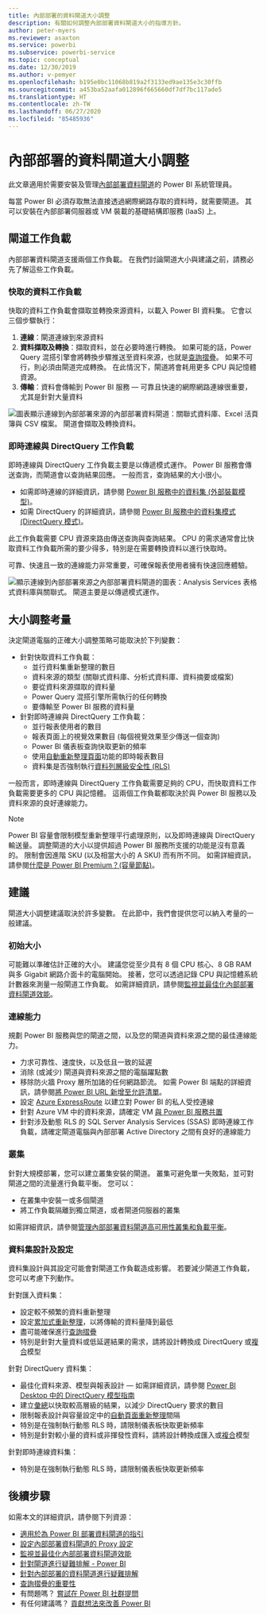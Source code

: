 ```yaml
---
title: 內部部署的資料閘道大小調整
description: 有關如何調整內部部署資料閘道大小的指導方針。
author: peter-myers
ms.reviewer: asaxton
ms.service: powerbi
ms.subservice: powerbi-service
ms.topic: conceptual
ms.date: 12/30/2019
ms.author: v-pemyer
ms.openlocfilehash: b195e0bc11068b819a2f3133ed9ae135e3c30ffb
ms.sourcegitcommit: a453ba52aafa012896f665660df7df7bc117ade5
ms.translationtype: HT
ms.contentlocale: zh-TW
ms.lasthandoff: 06/27/2020
ms.locfileid: "85485936"
---
```

# <a name="on-premises-data-gateway-sizing"></a>內部部署的資料閘道大小調整

此文章適用於需要安裝及管理[內部部署資料閘道](../connect-data/service-gateway-onprem.md)的 Power BI 系統管理員。

每當 Power BI 必須存取無法直接透過網際網路存取的資料時，就需要閘道。 其可以安裝在內部部署伺服器或 VM 裝載的基礎結構即服務 (IaaS) 上。

## <a name="gateway-workloads"></a>閘道工作負載

內部部署資料閘道支援兩個工作負載。 在我們討論閘道大小與建議之前，請務必先了解這些工作負載。

### <a name="cached-data-workload"></a>快取的資料工作負載

快取的資料工作負載會擷取並轉換來源資料，以載入 Power BI 資料集。 它會以三個步驟執行：

1. **連線**：閘道連線到來源資料
1. **資料擷取及轉換**：擷取資料，並在必要時進行轉換。 如果可能的話，Power Query 混搭引擎會將轉換步驟推送至資料來源，也就是[查詢摺疊](power-query-folding.md)。 如果不可行，則必須由閘道完成轉換。 在此情況下，閘道將會耗用更多 CPU 與記憶體資源。
1. **傳輸**：資料會傳輸到 Power BI 服務 — 可靠且快速的網際網路連線很重要，尤其是針對大量資料

![圖表顯示連線到內部部署來源的內部部署資料閘道：關聯式資料庫、Excel 活頁簿與 CSV 檔案。 閘道會擷取及轉換資料。](media/gateway-onprem-sizing/gateway-onprem-workload-cached-data.png)

### <a name="live-connection-and-directquery-workloads"></a>即時連線與 DirectQuery 工作負載

即時連線與 DirectQuery 工作負載主要是以傳遞模式運作。 Power BI 服務會傳送查詢，而閘道會以查詢結果回應。 一般而言，查詢結果的大小很小。

- 如需即時連線的詳細資訊，請參閱 [Power BI 服務中的資料集 (外部裝載模型)](../connect-data/service-datasets-understand.md#external-hosted-models)。
- 如需 DirectQuery 的詳細資訊，請參閱 [Power BI 服務中的資料集模式 (DirectQuery 模式)](../connect-data/service-dataset-modes-understand.md#directquery-mode)。

此工作負載需要 CPU 資源來路由傳送查詢與查詢結果。 CPU 的需求通常會比快取資料工作負載所需的要少得多，特別是在需要轉換資料以進行快取時。

可靠、快速且一致的連線能力非常重要，可確保報表使用者擁有快速回應體驗。

![顯示連線到內部部署來源之內部部署資料閘道的圖表：Analysis Services 表格式資料庫與關聯式。 閘道主要是以傳遞模式運作。](media/gateway-onprem-sizing/gateway-onprem-workload-liveconnection-directquery.png)

## <a name="sizing-considerations"></a>大小調整考量

決定閘道電腦的正確大小調整策略可能取決於下列變數：

- 針對快取資料工作負載：
  - 並行資料集重新整理的數目
  - 資料來源的類型 (關聯式資料庫、分析式資料庫、資料摘要或檔案)
  - 要從資料來源擷取的資料量
  - Power Query 混搭引擎所需執行的任何轉換
  - 要傳輸至 Power BI 服務的資料量
- 針對即時連線與 DirectQuery 工作負載：
  - 並行報表使用者的數目
  - 報表頁面上的視覺效果數目 (每個視覺效果至少傳送一個查詢)
  - Power BI 儀表板查詢快取更新的頻率
  - 使用[自動重新整理頁面](../create-reports/desktop-automatic-page-refresh.md)功能的即時報表數目
  - 資料集是否強制執行[資料列層級安全性 (RLS)](../create-reports/desktop-rls.md)

一般而言，即時連線與 DirectQuery 工作負載需要足夠的 CPU，而快取資料工作負載需要更多的 CPU 與記憶體。 這兩個工作負載都取決於與 Power BI 服務以及資料來源的良好連線能力。

> [!NOTE]
> Power BI 容量會限制模型重新整理平行處理原則，以及即時連線與 DirectQuery 輸送量。 調整閘道的大小以提供超過 Power BI 服務所支援的功能是沒有意義的。 限制會因進階 SKU (以及相當大小的 A SKU) 而有所不同。 如需詳細資訊，請參閱[什麼是 Power BI Premium？(容量節點)](../admin/service-premium-what-is.md#capacity-nodes)。

## <a name="recommendations"></a>建議

閘道大小調整建議取決於許多變數。 在此節中，我們會提供您可以納入考量的一般建議。

### <a name="initial-sizing"></a>初始大小

可能難以準確估計正確的大小。 建議您從至少具有 8 個 CPU 核心、8 GB RAM 與多 Gigabit 網路介面卡的電腦開始。 接著，您可以透過記錄 CPU 與記憶體系統計數器來測量一般閘道工作負載。 如需詳細資訊，請參閱[監視並最佳化內部部署資料閘道效能](/data-integration/gateway/service-gateway-performance)。

### <a name="connectivity"></a>連線能力

規劃 Power BI 服務與您的閘道之間，以及您的閘道與資料來源之間的最佳連線能力。

- 力求可靠性、速度快，以及低且一致的延遲
- 消除 (或減少) 閘道與資料來源之間的電腦躍點數
- 移除防火牆 Proxy 層所加諸的任何網路節流。 如需 Power BI 端點的詳細資訊，請參閱[將 Power BI URL 新增至允許清單](../admin/power-bi-whitelist-urls.md)。
- 設定 [Azure ExpressRoute](/azure/expressroute/expressroute-introduction) 以建立對 Power BI 的私人受控連線
- 針對 Azure VM 中的資料來源，請確定 VM [與 Power BI 服務共置](../admin/service-admin-where-is-my-tenant-located.md)
- 針對涉及動態 RLS 的 SQL Server Analysis Services (SSAS) 即時連線工作負載，請確定閘道電腦與內部部署 Active Directory 之間有良好的連線能力

### <a name="clustering"></a>叢集

針對大規模部署，您可以建立叢集安裝的閘道。 叢集可避免單一失敗點，並可對閘道之間的流量進行負載平衡。 您可以：

- 在叢集中安裝一或多個閘道
- 將工作負載隔離到獨立閘道，或者閘道伺服器的叢集

如需詳細資訊，請參閱[管理內部部署資料閘道高可用性叢集和負載平衡](/data-integration/gateway/service-gateway-high-availability-clusters)。

### <a name="dataset-design-and-settings"></a>資料集設計及設定

資料集設計與其設定可能會對閘道工作負載造成影響。 若要減少閘道工作負載，您可以考慮下列動作。

針對匯入資料集：

- 設定較不頻繁的資料重新整理
- 設定[累加式重新整理](../admin/service-premium-incremental-refresh.md)，以將傳輸的資料量降到最低
- 盡可能確保進行[查詢摺疊](power-query-folding.md)
- 特別是針對大量資料或低延遲結果的需求，請將設計轉換成 DirectQuery 或[複合](../connect-data/service-dataset-modes-understand.md#composite-mode)模型

針對 DirectQuery 資料集：

- 最佳化資料來源、模型與報表設計 — 如需詳細資訊，請參閱 [Power BI Desktop 中的 DirectQuery 模型指南](directquery-model-guidance.md)
- 建立[彙總](../transform-model/desktop-aggregations.md)以快取較高層級的結果，以減少 DirectQuery 要求的數目
- 限制報表設計與容量設定中的[自動頁面重新整理](../create-reports/desktop-automatic-page-refresh.md)間隔
- 特別是在強制執行動態 RLS 時，請限制儀表板快取更新頻率
- 特別是針對較小量的資料或非揮發性資料，請將設計轉換成匯入或[複合](../connect-data/service-dataset-modes-understand.md#composite-mode)模型

針對即時連線資料集：

- 特別是在強制執行動態 RLS 時，請限制儀表板快取更新頻率

## <a name="next-steps"></a>後續步驟

如需本文的詳細資訊，請參閱下列資源：

- [適用於為 Power BI 部署資料閘道的指引](../connect-data/service-gateway-deployment-guidance.md)
- [設定內部部署資料閘道的 Proxy 設定](/data-integration/gateway/service-gateway-proxy)
- [監視並最佳化內部部署資料閘道效能](/data-integration/gateway/service-gateway-performance)
- [針對閘道進行疑難排解 - Power BI](../connect-data/service-gateway-onprem-tshoot.md)
- [針對內部部署的資料閘道進行疑難排解](/data-integration/gateway/service-gateway-tshoot)
- [查詢摺疊的重要性](power-query-folding.md)
- 有問題嗎？ [嘗試在 Power BI 社群提問](https://community.powerbi.com/)
- 有任何建議嗎？ [貢獻想法來改善 Power BI](https://ideas.powerbi.com)
